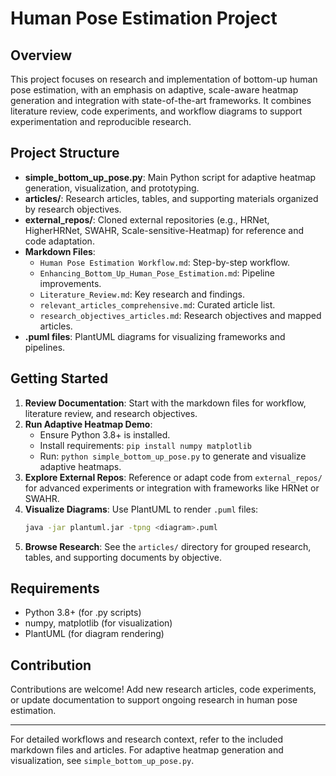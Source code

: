 # Human Pose Estimation Project

## Overview
This project focuses on research and implementation of bottom-up human pose estimation, with an emphasis on adaptive, scale-aware heatmap generation and integration with state-of-the-art frameworks. It combines literature review, code experiments, and workflow diagrams to support experimentation and reproducible research.

## Project Structure
- **simple_bottom_up_pose.py**: Main Python script for adaptive heatmap generation, visualization, and prototyping.
- **articles/**: Research articles, tables, and supporting materials organized by research objectives.
- **external_repos/**: Cloned external repositories (e.g., HRNet, HigherHRNet, SWAHR, Scale-sensitive-Heatmap) for reference and code adaptation.
- **Markdown Files**: 
  - `Human Pose Estimation Workflow.md`: Step-by-step workflow.
  - `Enhancing_Bottom_Up_Human_Pose_Estimation.md`: Pipeline improvements.
  - `Literature_Review.md`: Key research and findings.
  - `relevant_articles_comprehensive.md`: Curated article list.
  - `research_objectives_articles.md`: Research objectives and mapped articles.
- **.puml files**: PlantUML diagrams for visualizing frameworks and pipelines.

## Getting Started
1. **Review Documentation**: Start with the markdown files for workflow, literature review, and research objectives.
2. **Run Adaptive Heatmap Demo**:
   - Ensure Python 3.8+ is installed.
   - Install requirements: `pip install numpy matplotlib`
   - Run: `python simple_bottom_up_pose.py` to generate and visualize adaptive heatmaps.
3. **Explore External Repos**: Reference or adapt code from `external_repos/` for advanced experiments or integration with frameworks like HRNet or SWAHR.
4. **Visualize Diagrams**: Use PlantUML to render `.puml` files:
   ```bash
   java -jar plantuml.jar -tpng <diagram>.puml
   ```
5. **Browse Research**: See the `articles/` directory for grouped research, tables, and supporting documents by objective.

## Requirements
- Python 3.8+ (for .py scripts)
- numpy, matplotlib (for visualization)
- PlantUML (for diagram rendering)

## Contribution
Contributions are welcome! Add new research articles, code experiments, or update documentation to support ongoing research in human pose estimation.

---

For detailed workflows and research context, refer to the included markdown files and articles. For adaptive heatmap generation and visualization, see `simple_bottom_up_pose.py`.
